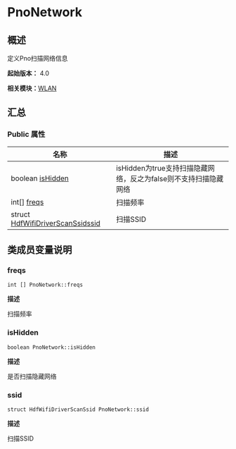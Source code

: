 # PnoNetwork


## 概述

定义Pno扫描网络信息

**起始版本：** 4.0

**相关模块：**[WLAN](_w_l_a_n_v11.md)


## 汇总


### Public 属性

| 名称 | 描述 | 
| -------- | -------- |
| boolean [isHidden](#ishidden) | isHidden为true支持扫描隐藏网络，反之为false则不支持扫描隐藏网络  | 
| int[] [freqs](#freqs) | 扫描频率  | 
| struct [HdfWifiDriverScanSsid](_hdf_wifi_driver_scan_ssid_v11.md)[ssid](#ssid) | 扫描SSID  | 


## 类成员变量说明


### freqs

```
int [] PnoNetwork::freqs
```
**描述**

扫描频率


### isHidden

```
boolean PnoNetwork::isHidden
```
**描述**

是否扫描隐藏网络


### ssid

```
struct HdfWifiDriverScanSsid PnoNetwork::ssid
```
**描述**

扫描SSID
